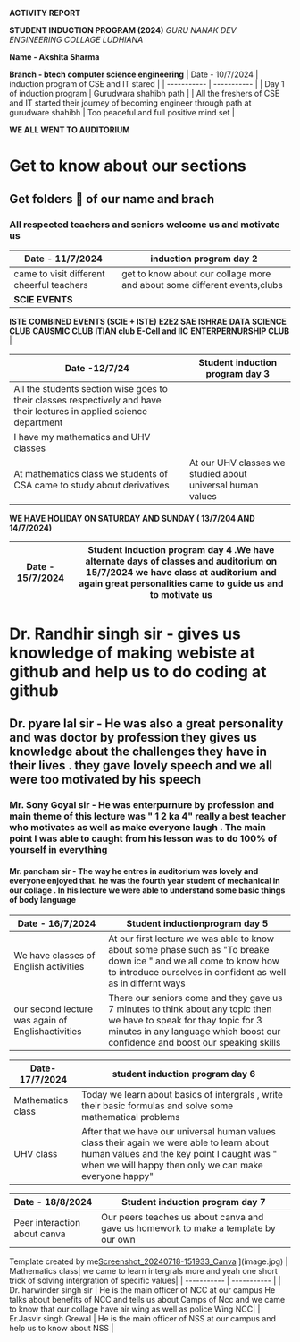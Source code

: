 **ACTIVITY REPORT**

**STUDENT INDUCTION PROGRAM (2024)**
*GURU NANAK DEV ENGINEERING COLLAGE LUDHIANA*

**Name - Akshita Sharma**

**Branch - btech computer science engineering**
| Date - 10/7/2024  | induction program of CSE and IT stared |
| ----------- | ----------- |
| Day 1 of induction program | Gurudwara shahibh path |
| All the freshers of CSE and IT started their journey of becoming engineer through path at gurudware shahibh | Too peaceful and full positive mind set |

**WE ALL WENT TO AUDITORIUM**
# Get to know about our sections 
## Get folders 📂 of our name and brach  
### All respected teachers and seniors welcome us and motivate us

| Date - 11/7/2024| induction program day 2 |
| ----------- | ----------- |
| came to visit different cheerful teachers  | get to know about our collage more and about some different events,clubs |
| **SCIE EVENTS**
**ISTE**
**COMBINED EVENTS (SCIE + ISTE)**
**E2E2**
**SAE**
**ISHRAE**
**DATA SCIENCE CLUB**
**CAUSMIC CLUB**
**ITIAN club**
**E-Cell and IIC**
**ENTERPERNURSHIP CLUB** |

| Date -12/7/24 | Student induction program day 3 |
| ----------- | ----------- |
| All the students section wise goes to their classes respectively and have their lectures in applied science department | 
| I have my mathematics and UHV classes|
| At mathematics class we students of CSA came to study about derivatives | At our UHV classes we studied about universal human values |

**WE HAVE HOLIDAY ON SATURDAY AND SUNDAY ( 13/7/204 AND 14/7/2024)**

| Date - 15/7/2024 | Student induction program day 4 .We have alternate days of classes and auditorium on 15/7/2024 we have class at auditorium and again great personalities came to guide us and to motivate us |
| ----------- | ----------- |
# Dr. Randhir singh sir - gives us knowledge of making webiste at github and help us to do coding at github 
## Dr. pyare lal sir - He was also a great personality and was doctor by profession they gives us knowledge about the challenges they have in their lives . they gave lovely speech and we all were too motivated by his speech
### Mr. Sony Goyal sir - He was enterpurnure by profession and main theme of this lecture was " 1 2 ka 4" really a best teacher who motivates as well as make everyone laugh . The main point I was able to caught from his lesson was to do 100% of yourself in everything 
#### Mr. pancham sir - The way he entres in auditorium was lovely and everyone enjoyed that. he was the fourth year student of mechanical in our collage . In his lecture we were able to understand some basic things of body language 

| Date - 16/7/2024 | Student inductionprogram day 5 |
| ----------- | ----------- |
| We have classes of English activities | At our first lecture we was able to know about some phase such as "To breake down ice " and we all come to know how to introduce ourselves in confident as well as in differnt ways |
| our second lecture was again of Englishactivities| There our seniors come and they gave us 7 minutes to think about any topic then we have to speak for thay topic for 3 minutes in any language which boost our confidence and boost our speaking skills|

| Date-17/7/2024 | student induction program day 6|
| ----------- | ----------- |
| Mathematics class | Today we learn about basics of intergrals , write their basic formulas and solve some mathematical problems|
| UHV class | After that we have our universal human values class their again we were able to learn about human values and the key point I caught was " when we will happy then only we can make everyone happy" |

| Date - 18/8/2024  | Student induction program day 7|
| ----------- | ----------- |
| Peer interaction about canva | Our peers teaches us about canva and gave us homework to make a template by our own |
Template created by me[Screenshot_20240718-151933_Canva](https://github.com/user-attachments/assets/c2c80833-9e06-41bd-8485-5077d3ef8d25)
](image.jpg)
| Mathematics class|  we came to learn intergrals more and yeah one short trick of solving intergration of specific values|
| ----------- | ----------- |
| Dr. harwinder singh sir | He is the main officer of NCC at our campus He talks about benefits of NCC and tells us about Camps of Ncc and we came to know that our collage have air wing as well as police Wing NCC|
| Er.Jasvir singh Grewal | He is the main officer of NSS at our campus and help us to know about NSS |
